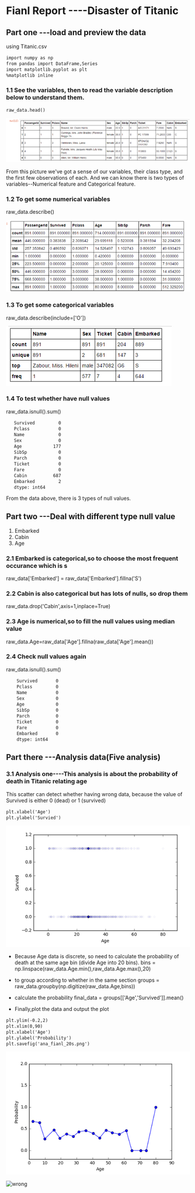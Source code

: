 # Fianl Report ----Disaster of Titanic


## Part one ---load and preview the data
 using Titanic.csv
```import pandas as pd
import numpy as np
from pandas import DataFrame,Series
import matplotlib.pyplot as plt
%matplotlib inline
```

### 1.1 See the variables, then to read the variable description below to understand them. 
 ```raw_data = pd.read_csv('..\data\Titanic.csv',na_values='N/A')
 raw_data.head()
 ```
![wrong](https://github.com/zxy6076/Zheng_Xiaoyu_Spring2017/blob/master/final/analysis/ana_1/raw_data_head.png) 

 From this picture we've got a sense of our variables, their class type, and the first few observations of each. And we can know there is two types of variables--Numerical feature and Categorical feature.

### 1.2 To get some numerical variables
 raw_data.describe()
 
 ![wrong](https://github.com/zxy6076/Zheng_Xiaoyu_Spring2017/blob/master/final/analysis/ana_1/raw_data_num_des.png)
 
### 1.3 To get some categorical variables 
 raw_data.describe(include=['O'])
 
 ![wrong](https://github.com/zxy6076/Zheng_Xiaoyu_Spring2017/blob/master/final/analysis/ana_1/raw_data_cate_des.png)

### 1.4 To test whether have null values
 raw_data.isnull().sum()
 ```PassengerId      0
    Survived         0
    Pclass           0
    Name             0
    Sex              0
    Age            177
    SibSp            0
    Parch            0
    Ticket           0
    Fare             0
    Cabin          687
    Embarked         2
    dtype: int64
```
 From the data above, there is 3 types of null values.

## Part two ---Deal with different type null value
1. Embarked 
2. Cabin 
3. Age

### 2.1 Embarked is categorical,so to choose the most frequent occurance which is s
 raw_data['Embarked'] = raw_data['Embarked'].fillna('S')

### 2.2 Cabin is also categorical but has lots of nulls, so drop them
 raw_data.drop('Cabin',axis=1,inplace=True)

### 2.3 Age is numerical,so to fill the null values using median value
 raw_data.Age=raw_data['Age'].fillna(raw_data['Age'].mean())

### 2.4 Check null values again
 raw_data.isnull().sum()
``` PassengerId    0
    Survived       0
    Pclass         0
    Name           0
    Sex            0
    Age            0
    SibSp          0
    Parch          0
    Ticket         0
    Fare           0
    Embarked       0
    dtype: int64
```

## Part there ---Analysis data(Five analysis)

### 3.1   Analysis one----This analysis is about the probability of death in Titanic relating age

 This scatter can detect whether having wrong data, because the value of Survived is either 0 (dead) or 1 (survived) 
```plt.scatter(raw_data.Age,raw_data.Survived,alpha=0.02)
plt.xlabel('Age')
plt.ylabel('Survied')
```
![wrong](https://github.com/zxy6076/Zheng_Xiaoyu_Spring2017/blob/master/final/analysis/ana_1/raw_data_scatter.png)

- Because Age data is discrete, so need to calculate the probability of death at the same age bin (divide Age into 20 bins).
bins = np.linspace(raw_data.Age.min(),raw_data.Age.max(),20)
 
- to group according to whether in the same section
 groups = raw_data.groupby(np.digitize(raw_data.Age,bins))

- calculate the probability 
 final_data = groups[['Age','Survived']].mean()

- Finally,plot the data and output the plot
```plt.plot(final_data.Age,final_data.Survived,'bo-')
plt.ylim(-0.2,2)
plt.xlim(0,90)
plt.xlabel('Age')
plt.ylabel('Probability')
plt.savefig('ana_fianl_20s.png')
```
![wrong](https://github.com/zxy6076/Zheng_Xiaoyu_Spring2017/blob/master/final/analysis/ana_1/ana_fianl_20s.png)
 

 

 ![wrong]()
 
 

